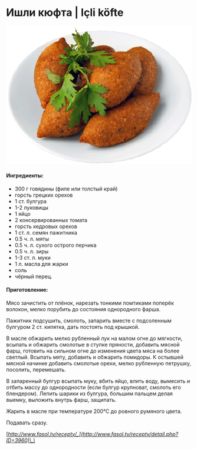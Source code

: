 # Ишли кюфта \| Içli köfte

![](../pics/a43d2f8715860f0a0854f2725d586b54-1-.png)

#### Ингредиенты:

* 300 г говядины \(филе или толстый край\)
* горсть грецких орехов
* 1 ст. булгура
* 1-2 луковицы
* 1 яйцо
* 2 консервированных томата
* горсть кедровых орехов
* 1 ст. л. семян пажитника
* 0.5 ч. л. мяты
* 0.5 ч. л. сухого острого перчика
* 0.5 ч. л. зиры
* 1-3 ст. л. муки
* 1 л. масла для жарки
* соль
* чёрный перец.

#### Приготовление:

Мясо зачистить от плёнок, нарезать тонкими ломтиками поперёк волокон, мелко порубить до состояния однородного фарша.

Пажитник подсушить, смолоть, запарить вместе с подсоленным булгуром 2 ст. кипятка, дать постоять под крышкой.

В масле обжарить мелко рубленный лук на малом огне до мягкости, всыпать и обжарить смолотые в ступке пряности, добавить мясной фарш, готовить на сильном огне до изменения цвета мяса на более светлый. Всыпать мяту, добавить и обжарить помидоры. К остывшей мясной начинке добавить смолотые орехи, мелко рубленную петрушку, посолить, перемешать.

В запаренный булгур всыпать муку, вбить яйцо, влить воду, вымесить и отбить массу до однородности \(если булгур крупноват, смолоть его блендером\). Лепить шарики из булгура, большим пальцем делая выемку, выложить внутрь фарш, защипать.

Жарить в масле при температуре 200°С до ровного румяного цвета. 

Подавать сразу.

[_http://www.fasol.tv/recepty/_](http://www.fasol.tv/recepty/detail.php?ID=3960)\_\_

